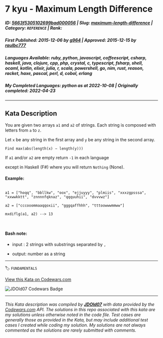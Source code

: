 # 7 kyu - Maximum Length Difference

##### **ID**: [5663f5305102699bad000056](https://www.codewars.com/kata/5663f5305102699bad000056) | **Slug**: [maximum-length-difference](https://www.codewars.com/kata/5663f5305102699bad000056) | **Category**: `REFERENCE` | **Rank**: <span style="color:white">7 kyu</span>

##### **First Published**: 2015-12-06 ***by*** [g964](https://www.codewars.com/users/g964) | **Approved**: 2015-12-15 ***by*** [raulbc777](https://www.codewars.com/users/raulbc777)

##### **Languages Available**: ruby, python, javascript, coffeescript, csharp, haskell, java, clojure, cpp, php, crystal, c, typescript, fsharp, shell, ocaml, kotlin, elixir, julia, r, scala, powershell, go, nim, rust, reason, racket, haxe, pascal, perl, d, cobol, erlang

##### **My Completed Languages**: python ***as at*** 2022-10-08 | **Originally completed**: 2022-04-23

---

## Kata Description


You are given two arrays `a1` and `a2` of strings. Each string is composed with letters from `a` to `z`.

Let `x` be any string in the first array and `y` be any string in the second array. 



  `Find max(abs(length(x) − length(y)))`



If `a1` and/or `a2` are empty return `-1` in each language

except in Haskell (F#) where you will return `Nothing` (None).



#### Example:

```

a1 = ["hoqq", "bbllkw", "oox", "ejjuyyy", "plmiis", "xxxzgpsssa", "xxwwkktt", "znnnnfqknaz", "qqquuhii", "dvvvwz"]

a2 = ["cccooommaaqqoxii", "gggqaffhhh", "tttoowwwmmww"]

mxdiflg(a1, a2) --> 13



```



#### Bash note:

 - input : 2 strings with substrings separated by `,`

 - output: number as a string

---


🏷 `FUNDAMENTALS`


[View this Kata on Codewars.com](https://www.codewars.com/kata/5663f5305102699bad000056)

![](https://www.codewars.com/users/jdold07/badges/large "JDOld07 Codewars Badge")

---

###### *This Kata description was compiled by [**JDOld07**](https://tpstech.dev) with data provided by the [Codewars.com](https://www.codewars.com) API.  The solutions in this repo associated with this kata are my solutions unless otherwise noted in the code file.  Test cases are generally those as provided in the Kata, but may include additional test cases I created while coding my solution.  My solutions are not always commented as the solutions are rarely submitted with comments.*
